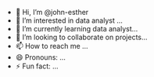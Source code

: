 - 👋 Hi, I’m @john-esther
- 👀 I’m interested in data analyst ...
- 🌱 I’m currently learning data analyst...
- 💞️ I’m looking to collaborate on projects...
- 📫 How to reach me ...
- 😄 Pronouns: ...
- ⚡ Fun fact: ...

<!---
john-esther/john-esther is a ✨ special ✨ repository because its `README.md` (this file) appears on your GitHub profile.
You can click the Preview link to take a look at your changes.
--->
